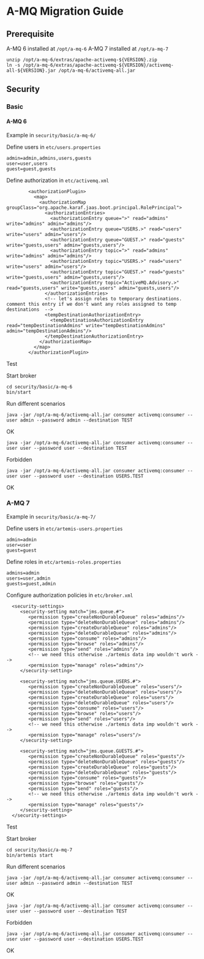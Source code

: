# A-MQ Migration Guide

## Prerequisite

A-MQ 6 installed at `/opt/a-mq-6`
A-MQ 7 installed at `/opt/a-mq-7`

	unzip /opt/a-mq-6/extras/apache-activemq-${VERSION}.zip
	ln -s /opt/a-mq-6/extras/apache-activemq-${VERSION}/activemq-all-${VERSION}.jar /opt/a-mq-6/activemq-all.jar


## Security

### Basic

#### A-MQ 6

Example in `security/basic/a-mq-6/`

Define users in `etc/users.properties`

	admin=admin,admins,users,guests
	user=user,users
	guest=guest,guests

Define authorization in `etc/activemq.xml`

            <authorizationPlugin>
              <map>
                <authorizationMap groupClass="org.apache.karaf.jaas.boot.principal.RolePrincipal">
                  <authorizationEntries>
                    <authorizationEntry queue=">" read="admins" write="admins" admin="admins"/>
                    <authorizationEntry queue="USERS.>" read="users" write="users" admin="users"/>
                    <authorizationEntry queue="GUEST.>" read="guests" write="guests,users" admin="guests,users"/>
                    <authorizationEntry topic=">" read="admins" write="admins" admin="admins"/>
                    <authorizationEntry topic="USERS.>" read="users" write="users" admin="users"/>
                    <authorizationEntry topic="GUEST.>" read="guests" write="guests,users" admin="guests,users"/>
                    <authorizationEntry topic="ActiveMQ.Advisory.>" read="guests,users" write="guests,users" admin="guests,users"/>
                  </authorizationEntries>
                  <!-- let's assign roles to temporary destinations. comment this entry if we don't want any roles assigned to temp destinations  -->
                  <tempDestinationAuthorizationEntry>
                    <tempDestinationAuthorizationEntry read="tempDestinationAdmins" write="tempDestinationAdmins" admin="tempDestinationAdmins"/>
                  </tempDestinationAuthorizationEntry>
                </authorizationMap>
              </map>
            </authorizationPlugin>


Test

Start broker

	cd security/basic/a-mq-6
	bin/start

Run different scenarios

	java -jar /opt/a-mq-6/activemq-all.jar consumer activemq:consumer --user admin --password admin --destination TEST

OK
	
	java -jar /opt/a-mq-6/activemq-all.jar consumer activemq:consumer --user user --password user --destination TEST

Forbidden
	
	java -jar /opt/a-mq-6/activemq-all.jar consumer activemq:consumer --user user --password user --destination USERS.TEST

OK


### A-MQ 7

Example in `security/basic/a-mq-7/`


Define users in `etc/artemis-users.properties`

	admin=admin
	user=user
	guest=guest

Define roles in `etc/artemis-roles.properties`

	admins=admin
	users=user,admin
	guests=guest,admin

Configure authorization policies in `etc/broker.xml`	

      <security-settings>
         <security-setting match="jms.queue.#">
            <permission type="createNonDurableQueue" roles="admins"/>
            <permission type="deleteNonDurableQueue" roles="admins"/>
            <permission type="createDurableQueue" roles="admins"/>
            <permission type="deleteDurableQueue" roles="admins"/>
            <permission type="consume" roles="admins"/>
            <permission type="browse" roles="admins"/>
            <permission type="send" roles="admins"/>
            <!-- we need this otherwise ./artemis data imp wouldn't work -->
            <permission type="manage" roles="admins"/>
         </security-setting>

         <security-setting match="jms.queue.USERS.#">
            <permission type="createNonDurableQueue" roles="users"/>
            <permission type="deleteNonDurableQueue" roles="users"/>
            <permission type="createDurableQueue" roles="users"/>
            <permission type="deleteDurableQueue" roles="users"/>
            <permission type="consume" roles="users"/>
            <permission type="browse" roles="users"/>
            <permission type="send" roles="users"/>
            <!-- we need this otherwise ./artemis data imp wouldn't work -->
            <permission type="manage" roles="users"/>
         </security-setting>         

         <security-setting match="jms.queue.GUESTS.#">
            <permission type="createNonDurableQueue" roles="guests"/>
            <permission type="deleteNonDurableQueue" roles="guests"/>
            <permission type="createDurableQueue" roles="guests"/>
            <permission type="deleteDurableQueue" roles="guests"/>
            <permission type="consume" roles="guests"/>
            <permission type="browse" roles="guests"/>
            <permission type="send" roles="guests"/>
            <!-- we need this otherwise ./artemis data imp wouldn't work -->
            <permission type="manage" roles="guests"/>
         </security-setting>                  
      </security-settings>	

Test

Start broker

	cd security/basic/a-mq-7
	bin/artemis start

Run different scenarios

	java -jar /opt/a-mq-6/activemq-all.jar consumer activemq:consumer --user admin --password admin --destination TEST

OK

	java -jar /opt/a-mq-6/activemq-all.jar consumer activemq:consumer --user user --password user --destination TEST

Forbidden

	java -jar /opt/a-mq-6/activemq-all.jar consumer activemq:consumer --user user --password user --destination USERS.TEST

OK     



